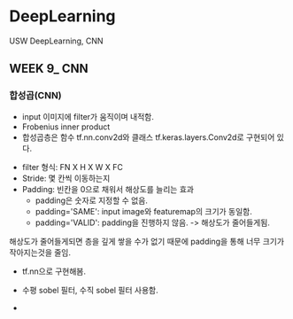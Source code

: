 # DeepLearning
USW DeepLearning, CNN


## WEEK 9_ CNN

### 합성곱(CNN)
- input 이미지에 filter가 움직이며 내적함.
- Frobenius inner product
- 합성곱층은 함수 tf.nn.conv2d와 클래스 tf.keras.layers.Conv2d로 구현되어 있다.
* filter 형식: FN X H X W X FC 
* Stride: 몇 칸씩 이동하는지
* Padding: 빈칸을 0으로 채워서 해상도를 늘리는 효과
  - padding은 숫자로 지정할 수 없음.
  - padding='SAME': input image와 featuremap의 크기가 동일함.
  - padding='VALID': padding을 진행하지 않음. -> 해상도가 줄어들게됨.

해상도가 줄어들게되면 층을 깊게 쌓을 수가 없기 때문에 padding을 통해 너무 크기가 작아지는것을 줄임.

- tf.nn으로 구현해봄.

- 수평 sobel 필터, 수직 sobel 필터 사용함.
- 
